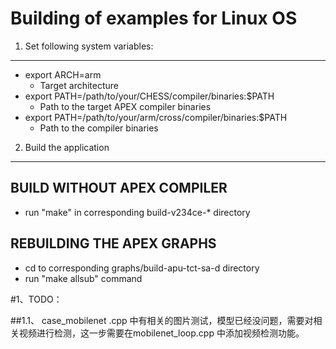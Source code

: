 ﻿Building of examples for Linux OS
=================================

1) Set following system variables:
----------------------------------
  - export ARCH=arm
     - Target architecture
  - export PATH=/path/to/your/CHESS/compiler/binaries:$PATH
     - Path to the target APEX compiler binaries
  - export PATH=/path/to/your/arm/cross/compiler/binaries:$PATH
     - Path to the compiler binaries
     
2) Build the application
-----------------------
  BUILD WITHOUT APEX COMPILER
  ---------------------------
  - run "make" in corresponding build-v234ce-* directory
  
  REBUILDING THE APEX GRAPHS
  --------------------------
  - cd to corresponding graphs/build-apu-tct-sa-d directory
  - run "make allsub" command
 
 
 
 
 
 
 
 
 #1、TODO：
 
 ##1.1、 case_mobilenet .cpp 中有相关的图片测试，模型已经没问题，需要对相关视频进行检测，这一步需要在mobilenet_loop.cpp 中添加视频检测功能。
